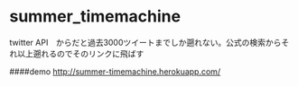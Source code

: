 summer_timemachine
====

twitter API　からだと過去3000ツイートまでしか遡れない。公式の検索からそれ以上遡れるのでそのリンクに飛ばす

####demo
<http://summer-timemachine.herokuapp.com/>